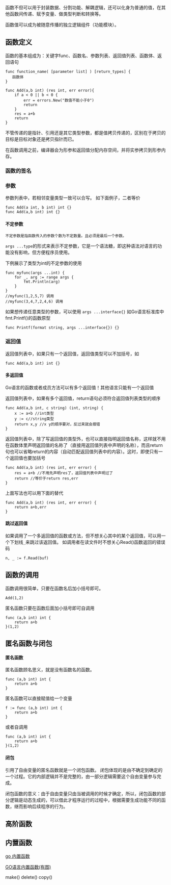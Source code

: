 函数不但可以用于封装数据、分割功能、解耦逻辑，还可以化身为普通的值，在其他函数间传递、赋予变量、做类型判断和转换等。

函数值可以成为被随意传播的独立逻辑组件（功能模块）。

## 函数定义

函数的基本组成为：关键字func、函数名、参数列表、返回值列表、函数体、返回语句

```
func function_name( [parameter list] ) [return_types] {
   函数体
}

func Add(a,b int) (res int, err error){
	if a < 0 || b < 0 {
		err = errors.New("数值不能小于0")
		return
	}
	res = a+b
	return
}
```

不管传递的是指针、引用还是其它类型参数，都是值拷贝传递的，区别在于拷贝的目标是目标对象还是拷贝指针而已。

在函数调用之前，编译器会为形参和返回值分配内存空间，并将实参拷贝到形参内存。

### 函数的签名

### 参数

参数列表中，若相邻变量类型一致可以合写。
如下面例子，二者等价
```
func Add(a int, b int) int {}
func Add(a,b int) int {}
```
#### 不定参数

`不定参数是指函数传入的参数个数为不定数量。且必须是最后一个参数。`

`args ...type`的形式来表示不定参数，它是一个语法糖，即这种语法对语言的功能没有影响，但方便程序员使用。

下例展示了类型为int的不定参数的使用
```
func myfunc(args ...int) {
	for _, arg := range args {
		fmt.Println(arg)
	}
}
//myfunc(1,2,5,7) 调用
//myfunc(3,4,7,2,4,6) 调用
```

如果想传递任意类型的参数，可以使用 `args ...interface{}`
如Go语言标准库中fmt.Printf()的函数原型
```
func Printf(format string, args ...interface{}) {}
```
### 返回值

返回值列表中，如果只有一个返回值，返回值类型可以不加括号，如
```
func Add(a,b int) int {}
```
#### 多返回值

Go语言的函数或者成员方法可以有多个返回值！其他语言只能有一个返回值

返回值列表中，如果有多个返回值，return语句必须符合返回值列表类型的顺序
```
func Add(a,b int, c string) (int, string) {
	x := a+b //int类型
	y := c//string类型
	return x,y //x y的顺序要对，反过来就会报错
}
```
返回值列表中，除了写返回值的类型外，也可以直接指明返回值名称，这样就不用在函数体里声明返回值的名称了（直接用返回值列表中声明的名称），而且return句也可以省略return的内容（自动匹配返回值列表中的内容）。这时，即使只有一个返回值也要加括号
```
func Add(a,b int) (res int, err error) {
	res = a+b //不用先声明res了，返回值列表中声明过了
	return //等价于return res,err
}
```
上面写法也可以用下面的替代
```
func Add(a,b int) (res int, err error) {
	return a+b,err
}
```
#### 跳过返回值

如果调用了一个多返回值的函数或方法，但不想关心其中的某个返回值，可以用一个下划线`_`来跳过该返回值。
如调用者在读文件时不想关心Read()函数返回的错误码
```
n, _ := f.Read(buf)
```

## 函数的调用
函数调用很简单，只要在函数名后加小括号即可。
```
Add(1,2)
```
匿名函数只要在函数后面加小括号即可自调用
```
func (a,b int) int {
	return a+b
}(1,2)
```
## 匿名函数与闭包

#### 匿名函数

匿名函数顾名思义，就是没有函数名的函数。
```
func (a,b int) int {
	return a+b
}
```
匿名函数可以直接赋值给一个变量
```
f := func (a,b int) int {
	return a+b
}
```
或者自调用
```
func (a,b int) int {
	return a+b
}(1,2)
```

#### 闭包
引用了自由变量的匿名函数就是一个闭包函数。
闭包体现的是由不确定到确定的一个过程。它的内部逻辑并不是完整的，由一部分逻辑需要这个自由变量参与完成。

闭包函数的意义：由于自由变量只由当被调用的时候才确定，所以，闭包函数的部分逻辑是动态生成的，可以借此才程序运行的过程中，根据需要生成功能不同的函数，继而影响后续程序的行为。

## 高阶函数

## 内置函数

[go 内置函数](https://blog.csdn.net/sydnash/article/details/53516524)

[GO语言内置函数(有图)](https://blog.csdn.net/Fly_hps/article/details/80786085)

make()
delete()
copy()